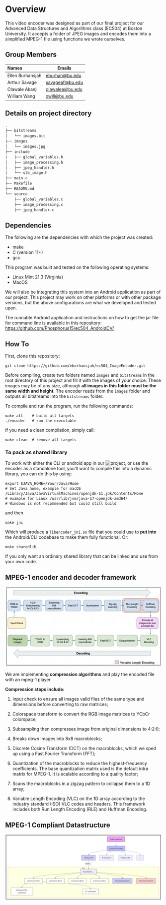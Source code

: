 # Overview
This video encoder was designed as part of our final project for our Advanced Data Structures and Algorithms class (EC504) at Boston University.  It accepts a folder of JPEG images and encodes them into a simplified MPEG-1 file using functions we wrote ourselves.

## Group Members
| Names              | Emails                |
| :----------------- | --------------------- |
| Ellen Burhansjah   | eburhan@bu.edu        |
| Arthur Savage      | savageaf@bu.edu       |
| Olawale Akanji     | olawalea@bu.edu       |
| William Wang       | xwill@bu.edu          |

## Details on project directory

```bash
.
├── bitstreams
│   └── images.bit
├── images
│   └── images.jpg
├── include
│   ├── global_variables.h
│   ├── image_processing.h
│   ├── jpeg_handler.h
│   └── stb_image.h
├── main.c
├── Makefile
├── README.md
└── source
    ├── global_variables.c
    ├── image_processing.c
    ├── jpeg_handler.c

```

## Dependencies
The following are the dependencies with which the project was created:
- make
- C (version 11+)
- gcc

This program was built and tested on the following operating systems:
- Linux Mint 21.3 (Virginia)
- MacOS

We will also be integrating this system into an Android application as part of our project.  This project may work on other platforms or with other package versions, but the above configurations are what we developed and tested upon. 

The runnable Android application and instructions on how to get the jar file for command line  is available in this repository:
https://github.com/Phosphorus15/ec504_AndroidCV/


## How To
First, clone this repository:
```
git clone https://github.com/eburhansjah/ec504_ImageEncoder.git
```
Before compiling, create two folders named `images` and `bitstreams` in the root directory of this project and fill it with the images of your choice.  These images may be of any size, although **all images in this folder must be the same width and height**.  The encoder reads from the `images` folder and outputs all bitstreams into the `bitstreams` folder.

To compile and run the program, run the following commands:
```
make all    # build all targets
./encoder   # run the executable
```
If you need a clean compilation, simply call:
```
make clean  # remove all targets
```

### To pack as shared library

To work with either the CLI or android app in our ![project](https://github.com/Phosphorus15/ec504_AndroidCV/), or use the encoder as a standalone tool, you'll want to compile this into a dynamic library, you can do this by using:

```
export $JAVA_HOME=/Your/Java/Home 
# Set Java home, example for macOS /Library/Java/JavaVirtualMachines/openjdk-11.jdk/Contents/Home
# example for Linux /usr/lib/jvm/java-17-openjdk-amd64/
# Windows is not recommended but could still build
```

and then

```
make jni
```

Which will produce a `libencoder_jni.so` file that you could use to **put into** the Android/CLI codebase to make them fully functional. Or:

```
make sharedlib
```

If you only want an ordinary shared library that can be linked and use from your own code.

## MPEG-1 encoder and decoder framework

![mpeg1-encoder-decoder-framework](https://github.com/eburhansjah/ec504_ImageEncoder/blob/main/assests/mpeg1_encoder_decoder.png)

We are implementing **compression algorithms** and play the encoded file with an mpeg-1 player

**Compression steps include:**

1. Input check to ensure all images valid files of the same type and dimensions before converting to raw matrices;

2. Colorspace transform to convert the RGB image matrices to YCbCr colorspace;

3. Subsampling then compresses image from original dimensions to 4:2:0;

4. Breaks down images into 8x8 macroblocks;

5. Discrete Cosine Transform (DCT) on the macroblocks, which we sped up using a Fast Fourier Transform (FFT);

6. Quantization of the macroblocks to reduce the highest-frequency coefficients. The base quantization matrix used is the default intra matrix for MPEG-1. It is scalable according to a quality factor;
   
7. Scans the macroblocks in a zigzag pattern to collapse them to a 1D array;

8. Variable Length Encoding (VLC) on the 1D array according to the industry standard (ISO) VLC codes and headers. This framework includes both Run Length Encoding (RLE) and Huffman Encoding.

## MPEG-1 Compliant Datastructure

![mpeg-1-compliant-ds](https://github.com/eburhansjah/ec504_ImageEncoder/blob/main/assests/mpeg1-compliant-ds.png)
